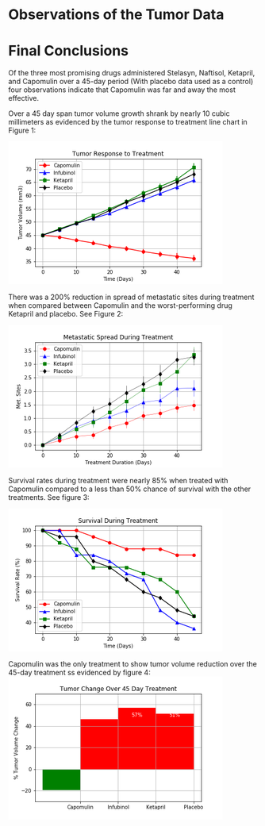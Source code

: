 
# Observations of the Tumor Data

<h1> Final Conclusions </h1>


Of the three most promising drugs administered Stelasyn, Naftisol, Ketapril, and Capomulin  over a 45-day period (With placebo data used as a control) four observations indicate that Capomulin was far and away the most effective.


Over a 45 day span tumor volume growth shrank by nearly 10 cubic millimeters as evidenced by the tumor response to treatment line chart in Figure 1:



![See figure 1:](Figures/1_Tumor_response.png)



There was a 200% reduction in spread of metastatic sites during treatment  when compared between Capomulin and the worst-performing drug Ketapril and placebo.
See Figure 2:



![See figure 2:](Figures/2_Meta_Spread.png)


Survival rates during treatment were nearly 85% when treated with Capomulin compared to a less than 50% chance of survival with the other treatments.
See figure 3:



![See figure 3:](Figures/3_Survival.png)



Capomulin was the only treatment to show tumor volume reduction over the 45-day treatment ss evidenced by figure 4:
![See figure 4:](Figures/4_Tumor_Change.png)
